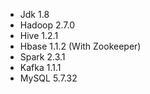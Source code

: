 - Jdk 1.8
- Hadoop 2.7.0
- Hive 1.2.1
- Hbase 1.1.2 (With Zookeeper)
- Spark 2.3.1
- Kafka 1.1.1
- MySQL 5.7.32